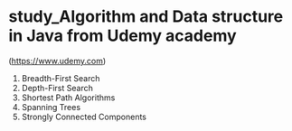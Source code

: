 # study_Algorithm and Data structure in Java from Udemy academy 
(https://www.udemy.com)
1. Breadth-First Search
2. Depth-First Search
3. Shortest Path Algorithms
4. Spanning Trees
5. Strongly Connected Components
